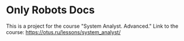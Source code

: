 # Only Robots Docs
This is a project for the course "System Analyst. Advanced." Link to the course: https://otus.ru/lessons/system_analyst/
